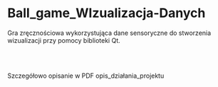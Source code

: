 # Ball_game_WIzualizacja-Danych
Gra zręcznościowa wykorzystująca dane sensoryczne do stworzenia wizualizacji przy pomocy biblioteki Qt.

<br />
<br />

Szczegółowo opisanie w PDF opis_działania_projektu
